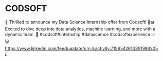 # CODSOFT
🎉 Thrilled to announce my Data Science Internship offer from Codsoft! 🚀📊 Excited to dive deep into data analytics, machine learning, and more with a dynamic team. 🌟 #codsoft#internship #datascience #codsoftexperience 📈💻
https://www.linkedin.com/feed/update/urn:li:activity:7156542614391988225/
